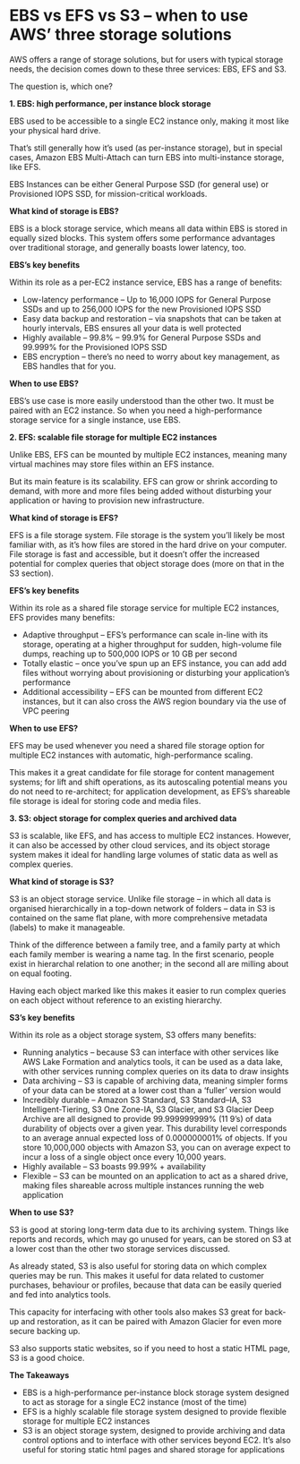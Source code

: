 # EBS vs EFS vs S3 – when to use AWS’ three storage solutions

AWS offers a range of storage solutions, but for users with typical storage needs, the decision comes down to these three services: EBS, EFS and S3. 

The question is, which one? 

**1. EBS: high performance, per instance block storage** 

EBS used to be accessible to a single EC2 instance only, making it most like your physical hard drive. 

That’s still generally how it’s used (as per-instance storage), but in special cases, Amazon EBS Multi-Attach can turn EBS into multi-instance storage, like EFS.

EBS Instances can be either General Purpose SSD (for general use) or Provisioned IOPS SSD, for mission-critical workloads.

**What kind of storage is EBS?**

EBS is a block storage service, which means all data within EBS is stored in equally sized blocks. This system offers some performance advantages over traditional storage, and generally boasts lower latency, too.


**EBS’s key benefits**

Within its role as a per-EC2 instance service, EBS has a range of benefits:

* Low-latency performance – Up to 16,000 IOPS for General Purpose SSDs and up to 256,000 IOPS for the new Provisioned IOPS SSD
* Easy data backup and restoration – via snapshots that can be taken at hourly intervals, EBS ensures all your data is well protected
* Highly available – 99.8% – 99.9% for General Purpose SSDs and 99.999% for the Provisioned IOPS SSD
* EBS encryption – there’s no need to worry about key management, as EBS handles that for you.

**When to use EBS?**

EBS’s use case is more easily understood than the other two. It must be paired with an EC2 instance. So when you need a high-performance storage service for a single instance, use EBS.

**2. EFS: scalable file storage for multiple EC2 instances**

Unlike EBS, EFS can be mounted by multiple EC2 instances, meaning many virtual machines may store files within an EFS instance. 

But its main feature is its scalability. EFS can grow or shrink according to demand, with more and more files being added without disturbing your application or having to provision new infrastructure.

**What kind of storage is EFS?**

EFS is a file storage system. File storage is the system you’ll likely be most familiar with, as it’s how files are stored in the hard drive on your computer. File storage is fast and accessible, but it doesn’t offer the increased potential for complex queries that object storage does (more on that in the S3 section).

**EFS’s key benefits**

Within its role as a shared file storage service for multiple EC2 instances, EFS provides many benefits: 

* Adaptive throughput – EFS’s performance can scale in-line with its storage, operating at a higher throughput for sudden, high-volume file dumps, reaching up to 500,000 IOPS or 10 GB per second
* Totally elastic – once you’ve spun up an EFS instance, you can add add files without worrying about provisioning or disturbing your application’s performance
* Additional accessibility – EFS can be mounted from different EC2 instances, but it can also cross the AWS region boundary via the use of VPC peering

**When to use EFS?**

EFS may be used whenever you need a shared file storage option for multiple EC2 instances with automatic, high-performance scaling. 

This makes it a great candidate for file storage for content management systems; for lift and shift operations, as its autoscaling potential means you do not need to re-architect; for application development, as EFS’s shareable file storage is ideal for storing code and media files.

**3. S3: object storage for complex queries and archived data**

S3 is scalable, like EFS, and has access to multiple EC2 instances. However, it can also be accessed by other cloud services, and its object storage system makes it ideal for handling large volumes of static data as well as complex queries.

**What kind of storage is S3?**

S3 is an object storage service. Unlike file storage – in which all data is organised hierarchically in a top-down network of folders – data in S3 is contained on the same flat plane, with more comprehensive metadata (labels) to make it manageable.

Think of the difference between a family tree, and a family party at which each family member is wearing a name tag. In the first scenario, people exist in hierarchal relation to one another; in the second all are milling about on equal footing. 

Having each object marked like this makes it easier to run complex queries on each object without reference to an existing hierarchy.

**S3’s key benefits**

Within its role as a object storage system, S3 offers many benefits:

* Running analytics – because S3 can interface with other services like AWS Lake Formation and analytics tools, it can be used as a data lake, with other services running complex queries on its data to draw insights
* Data archiving – S3 is capable of archiving data, meaning simpler forms of your data can be stored at a lower cost than a ‘fuller’ version would
* Incredibly durable – Amazon S3 Standard, S3 Standard–IA, S3 Intelligent-Tiering, S3 One Zone-IA, S3 Glacier, and S3 Glacier Deep Archive are all designed to provide 99.999999999% (11 9’s) of data durability of objects over a given year. This durability level corresponds to an average annual expected loss of 0.000000001% of objects. If you store 10,000,000 objects with Amazon S3, you can on average expect to incur a loss of a single object once every 10,000 years.
* Highly available – S3 boasts 99.99% + availability
* Flexible – S3 can be mounted on an application to act as a shared drive, making files shareable across multiple instances running the web application

**When to use S3?**

S3 is good at storing long-term data due to its archiving system. Things like reports and records, which may go unused for years, can be stored on S3 at a lower cost than the other two storage services discussed. 

As already stated, S3 is also useful for storing data on which complex queries may be run. This makes it useful for data related to customer purchases, behaviour or profiles, because that data can be easily queried and fed into analytics tools.

This  capacity for interfacing with other tools also makes S3 great for back-up and restoration, as it can be paired with Amazon Glacier for even more secure backing up.

S3 also supports static websites, so if you need to host a static HTML page, S3 is a good choice.


**The Takeaways** 

* EBS is a high-performance per-instance block storage system designed to act as storage for a single EC2 instance (most of the time)
* EFS is a highly scalable file storage system designed to provide flexible storage for multiple EC2 instances
* S3 is an object storage system, designed to provide archiving and data control options and to interface with other services beyond EC2. It’s also useful for storing static html pages and shared storage for applications